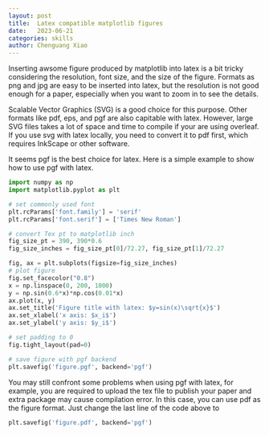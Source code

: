 ```yaml
---
layout: post
title:  Latex compatible matplotlib figures
date:   2023-06-21
categories: skills
author: Chenguang Xiao
---
```


Inserting awsome figure produced by matplotlib into latex is a bit tricky considering the resolution, font size, and the size of the figure.
Formats as png and jpg are easy to be inserted into latex, but the resolution is not good enough for a paper, especially when you want to zoom in to see the details.

Scalable Vector Graphics (SVG) is a good choice for this purpose. Other formats like pdf, eps, and pgf are also capitable with latex.
However, large SVG files takes a lot of space and time to compile if your are using overleaf.
If you use svg with latex locally, you need to convert it to pdf first, which requires InkScape or other software.

It seems pgf is the best choice for latex. Here is a simple example to show how to use pgf with latex.

```python
import numpy as np
import matplotlib.pyplot as plt

# set commonly used font
plt.rcParams['font.family'] = 'serif'
plt.rcParams['font.serif'] = ['Times New Roman']

# convert Tex pt to matplotlib inch
fig_size_pt = 390, 390*0.6
fig_size_inches = fig_size_pt[0]/72.27, fig_size_pt[1]/72.27

fig, ax = plt.subplots(figsize=fig_size_inches)
# plot figure
fig.set_facecolor("0.8")
x = np.linspace(0, 200, 1000)
y = np.sin(0.6*x)*np.cos(0.01*x)
ax.plot(x, y)
ax.set_title('Figure title with latex: $y=sin(x)\sqrt{x}$')
ax.set_xlabel('x axis: $x_i$')
ax.set_ylabel('y axis: $y_i$')

# set padding to 0
fig.tight_layout(pad=0)

# save figure with pgf backend
plt.savefig('figure.pgf', backend='pgf')
```

You may still confront some problems when using pgf with latex, for example, you are required to upload the tex file to publish your paper and extra package may cause compilation error.
In this case, you can use pdf as the figure format.
Just change the last line of the code above to

```python
plt.savefig('figure.pdf', backend='pgf')
```